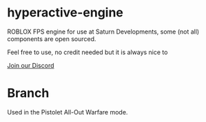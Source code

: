 # hyperactive-engine

ROBLOX FPS engine for use at Saturn Developments, some (not all) components are open sourced.

Feel free to use, no credit needed but it is always nice to

[Join our Discord](https://discord.gg/Npz7mMwDUn)

# Branch

Used in the Pistolet All-Out Warfare mode.

